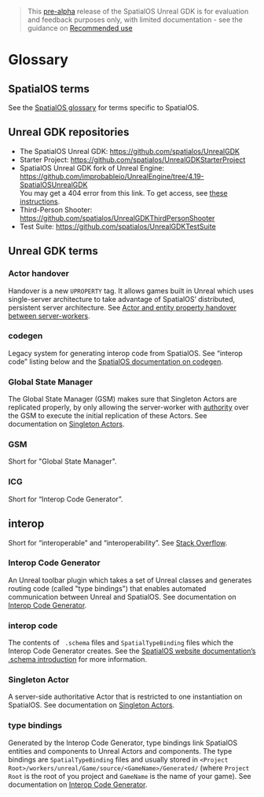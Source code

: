 > This [pre-alpha](https://docs.improbable.io/reference/13.1/shared/release-policy#maturity-stages) release of the SpatialOS Unreal GDK is for evaluation and feedback purposes only, with limited documentation - see the guidance on [Recommended use]({{urlRoot}}/index#recommended-use)

# Glossary

## SpatialOS terms
See the [SpatialOS glossary](https://docs.improbable.io/reference/latest/shared/glossary) for terms specific to SpatialOS.

## Unreal GDK repositories
* The SpatialOS Unreal GDK: https://github.com/spatialos/UnrealGDK
* Starter Project: https://github.com/spatialos/UnrealGDKStarterProject
* SpatialOS Unreal GDK fork of Unreal Engine: https://github.com/improbableio/UnrealEngine/tree/4.19-SpatialOSUnrealGDK<br>
You may get a 404 error from this link. To get access, see [these instructions]({{urlRoot}}/setup-and-installing#unreal-engine-eula).
* Third-Person Shooter: https://github.com/spatialos/UnrealGDKThirdPersonShooter
* Test Suite: https://github.com/spatialos/UnrealGDKTestSuite

## Unreal GDK terms

### Actor handover
 Handover is a new `UPROPERTY` tag. It allows games built in Unreal which uses single-server architecture to take advantage of SpatialOS’ distributed, persistent server architecture. See [Actor and entity property handover between server-workers]({{urlRoot}}/content/handover-between-server-workers.md).

### codegen
Legacy system for generating interop code from SpatialOS. See “interop code” listing below and the [SpatialOS documentation on codegen](https://docs.improbable.io/reference/13.1/shared/spatial-cli/spatial-worker-codegen).

### Global State Manager
The Global State Manager (GSM) makes sure that Singleton Actors are replicated properly, by only allowing the server-worker with [authority](https://docs.improbable.io/reference/13.1/shared/glossary#read-and-write-access-authority) over the GSM to execute the initial replication of these Actors. See documentation on [Singleton Actors]({{urlRoot}}/content/singleton-actors.md).

### GSM
Short for "Global State Manager".

### ICG
Short for “Interop Code Generator”.

## interop
Short for “interoperable” and “interoperability”. See [Stack Overflow](https://stackoverflow.com/questions/5300383/interoperability).

### Interop Code Generator
An Unreal toolbar plugin which takes a set of Unreal classes and generates routing code (called "type bindings") that enables automated communication between Unreal and SpatialOS. See documentation on [Interop Code Generator]({{urlRoot}}/content/interop.md).

### interop code
The contents of ` .schema` files and `SpatialTypeBinding` files which the Interop Code Generator creates. See the [SpatialOS website documentation’s .schema introduction](https://docs.improbable.io/reference/latest/shared/schema/introduction) for more information.

### Singleton Actor
A server-side authoritative Actor that is restricted to one instantiation on SpatialOS. See documentation on [Singleton Actors]({{urlRoot}}/content/singleton-actors.md).

### type bindings
Generated by the Interop Code Generator, type bindings link SpatialOS entities and components to Unreal Actors and components. The type bindings are `SpatialTypeBinding` files and usually stored in `<Project Root>/workers/unreal/Game/source/<GameName>/Generated/` (where `Project Root` is the root of you project and `GameName` is the name of your game). See documentation on [Interop Code Generator]({{urlRoot}}/content/interop.md).

[//]: # (Editorial review status: Full review 2018-07-23)
[//]: # (Issues to deal with, but not limited to:)
[//]: # (1. Adding more terms)

